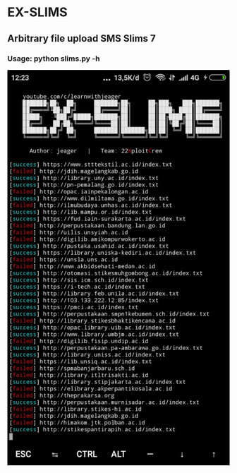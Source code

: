 # EX-SLIMS

<h2>Arbitrary file upload SMS Slims 7</h2>
<h3>Usage: python slims.py -h</h3>
<img src="img/Screenshot_2020-10-26-13-40-59-118_com.miui.videoplayer.png">
